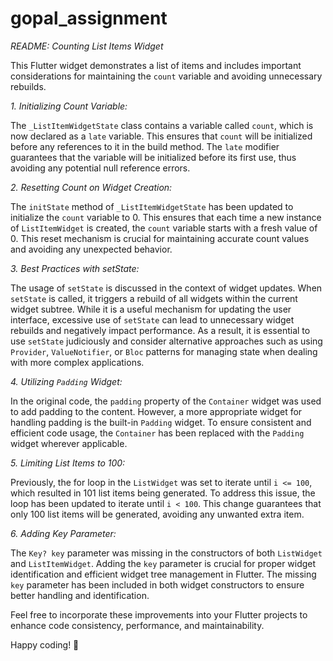 # gopal_assignment

*README: Counting List Items Widget*

This Flutter widget demonstrates a list of items and includes important considerations for maintaining the `count` variable and avoiding unnecessary rebuilds.

*1. Initializing Count Variable:*

The `_ListItemWidgetState` class contains a variable called `count`, which is now declared as a `late` variable. This ensures that `count` will be initialized before any references to it in the build method. The `late` modifier guarantees that the variable will be initialized before its first use, thus avoiding any potential null reference errors.

*2. Resetting Count on Widget Creation:*

The `initState` method of `_ListItemWidgetState` has been updated to initialize the `count` variable to 0. This ensures that each time a new instance of `ListItemWidget` is created, the `count` variable starts with a fresh value of 0. This reset mechanism is crucial for maintaining accurate count values and avoiding any unexpected behavior.

*3. Best Practices with setState:*

The usage of `setState` is discussed in the context of widget updates. When `setState` is called, it triggers a rebuild of all widgets within the current widget subtree. While it is a useful mechanism for updating the user interface, excessive use of `setState` can lead to unnecessary widget rebuilds and negatively impact performance. As a result, it is essential to use `setState` judiciously and consider alternative approaches such as using `Provider`, `ValueNotifier`, or `Bloc` patterns for managing state when dealing with more complex applications.


*4. Utilizing `Padding` Widget:*

In the original code, the `padding` property of the `Container` widget was used to add padding to the content. However, a more appropriate widget for handling padding is the built-in `Padding` widget. To ensure consistent and efficient code usage, the `Container` has been replaced with the `Padding` widget wherever applicable.

*5. Limiting List Items to 100:*

Previously, the for loop in the `ListWidget` was set to iterate until `i <= 100`, which resulted in 101 list items being generated. To address this issue, the loop has been updated to iterate until `i < 100`. This change guarantees that only 100 list items will be generated, avoiding any unwanted extra item.

*6. Adding Key Parameter:*

The `Key? key` parameter was missing in the constructors of both `ListWidget` and `ListItemWidget`. Adding the `key` parameter is crucial for proper widget identification and efficient widget tree management in Flutter. The missing `key` parameter has been included in both widget constructors to ensure better handling and identification.

Feel free to incorporate these improvements into your Flutter projects to enhance code consistency, performance, and maintainability.

Happy coding! 🚀
